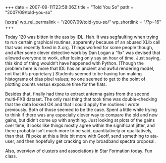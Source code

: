 +++
date = 2007-09-11T23:58:06Z
title = "Told You So"
path = "2007/09/told-you-so"

[extra]
wp_rel_permalink = "/2007/09/told-you-so/"
wp_shortlink = "/?p=16"
+++

Today 120 was bitten in the ass by IDL. Hah. It was segfaulting when trying to
run certain graphical routines, apparently because of an abused XLib call that
was recently fixed in X.org. Things worked for some people though, and after
some clever detective work by Dan Logan a “fix” was devised that allowed
everyone to work, after losing only say an hour of time. Just saying, this
kind of thing wouldn’t have happened with Python. (Though the problem here is
more that IDL has an ancient and awful rendering model, not that it’s
proprietary.) Students seemed to be having fun making histograms of bias pixel
values; no one seemed to get to the point of plotting counts versus exposure
time for the flats.

Besides that, finally had time to extract antenna gains from the second
multi-FX8 dataset. The only real thing that took time was double-checking that
the data looked OK and that I could apply the routines I wrote previously.
Both of those seemed to be the case. Spent a little while trying to think if
there was any especially clever way to compare the old and new gains, but
didn’t come up with anything. Just looking at plots of the gains over time, it
looks like things mostly agree within the significant jitter, and there
probably isn’t much more to be said, quantitatively or qualitatively, than
that. I’ll poke at this a little bit more with Geoff, send something to
ata-user, and then hopefully get cracking on my broadband spectra proposal.

Also, overview of clusters and associations in Star Formation today. Fun
class.
